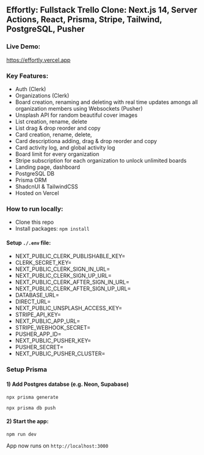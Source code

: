 ## Effortly: Fullstack Trello Clone: Next.js 14, Server Actions, React, Prisma, Stripe, Tailwind, PostgreSQL, Pusher

### Live Demo:

https://effortly.vercel.app

### Key Features:

-   Auth (Clerk)
-   Organizations (Clerk)
-   Board creation, renaming and deleting with real time updates amongs all organization members using Websockets (Pusher)
-   Unsplash API for random beautiful cover images
-   List creation, rename, delete
-   List drag & drop reorder and copy
-   Card creation, rename, delete,
-   Card descriptiona adding, drag & drop reorder and copy
-   Card activity log, and global activity log
-   Board limit for every organization
-   Stripe subscription for each organization to unlock unlimited boards
-   Landing page, dashboard
-   PostgreSQL DB
-   Prisma ORM
-   ShadcnUI & TailwindCSS
-   Hosted on Vercel

### How to run locally:

-   Clone this repo
-   Install packages: `npm install`

#### Setup `./.env` file:

-   NEXT_PUBLIC_CLERK_PUBLISHABLE_KEY=
-   CLERK_SECRET_KEY=
-   NEXT_PUBLIC_CLERK_SIGN_IN_URL=
-   NEXT_PUBLIC_CLERK_SIGN_UP_URL=
-   NEXT_PUBLIC_CLERK_AFTER_SIGN_IN_URL=
-   NEXT_PUBLIC_CLERK_AFTER_SIGN_UP_URL=
-   DATABASE_URL=
-   DIRECT_URL=
-   NEXT_PUBLIC_UNSPLASH_ACCESS_KEY=
-   STRIPE_API_KEY=
-   NEXT_PUBLIC_APP_URL=
-   STRIPE_WEBHOOK_SECRET=
-   PUSHER_APP_ID=
-   NEXT_PUBLIC_PUSHER_KEY=
-   PUSHER_SECRET=
-   NEXT_PUBLIC_PUSHER_CLUSTER=

### Setup Prisma

#### 1) Add Postgres databse (e.g. Neon, Supabase)

`npx prisma generate`

`npx prisma db push`

#### 2) Start the app:

`npm run dev`

App now runs on `http://localhost:3000`
